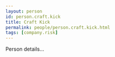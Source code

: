 ```yaml
---
layout: person
id: person.craft.kick
title: Craft Kick
permalink: people/person.craft.kick.html
tags: [company.risk]
---
```


Person details...
